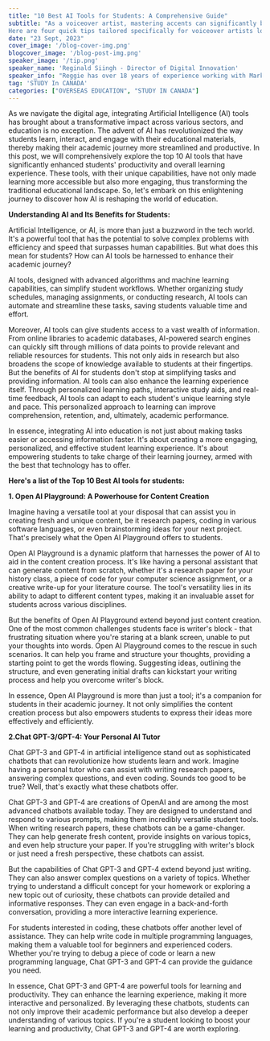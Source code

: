 ```yaml
---
title: "10 Best AI Tools for Students: A Comprehensive Guide"
subtitle: "As a voiceover artist, mastering accents can significantly broaden your range and open up more opportunities for diverse roles. 
Here are four quick tips tailored specifically for voiceover artists looking to learn accents:"
date: "23 Sept, 2023"
cover_image: '/blog-cover-img.png'
blogcover_image: '/blog-post-img.png'
speaker_image: '/tip.png'
speaker_name: 'Reginald Siingh - Director of Digital Innovation'
speaker_info: "Reggie has over 18 years of experience working with Marketing Technology. Since 2018, he has been championing ongoing marketing innovation and rapid exploration of next-generation content delivery platforms at AECC. Reggie has been a key driver in establishing AECC Global's Digital Innovation Hub in Chennai, India - which delivers marketing and technology capabilities to AECC and many of its partner institutions. In his current role, he collaborates with prominent stakeholders and institutions across the world to strengthen AECC's foothold making it one of the fastest-growing, reliable brands in the international education industry."
tag: 'STUDY In CANADA'
categories: ["OVERSEAS EDUCATION", "STUDY IN CANADA"]
---
```

As we navigate the digital age, integrating Artificial Intelligence (AI) tools has brought about a transformative impact across various sectors, and education is no exception. The advent of AI has revolutionized the way students learn, interact, and engage with their educational materials, thereby making their academic journey more streamlined and productive. In this post, we will comprehensively explore the top 10 AI tools that have significantly enhanced students' productivity and overall learning experience. These tools, with their unique capabilities, have not only made learning more accessible but also more engaging, thus transforming the traditional educational landscape. So, let's embark on this enlightening journey to discover how AI is reshaping the world of education.

**Understanding AI and Its Benefits for Students:**


Artificial Intelligence, or AI, is more than just a buzzword in the tech world. It's a powerful tool that has the potential to solve complex problems with efficiency and speed that surpasses human capabilities. But what does this mean for students? How can AI tools be harnessed to enhance their academic journey?


AI tools, designed with advanced algorithms and machine learning capabilities, can simplify student workflows. Whether organizing study schedules, managing assignments, or conducting research, AI tools can automate and streamline these tasks, saving students valuable time and effort.


Moreover, AI tools can give students access to a vast wealth of information. From online libraries to academic databases, AI-powered search engines can quickly sift through millions of data points to provide relevant and reliable resources for students. This not only aids in research but also broadens the scope of knowledge available to students at their fingertips.
But the benefits of AI for students don't stop at simplifying tasks and providing information. AI tools can also enhance the learning experience itself. Through personalized learning paths, interactive study aids, and real-time feedback, AI tools can adapt to each student's unique learning style and pace. This personalized approach to learning can improve comprehension, retention, and, ultimately, academic performance.


In essence, integrating AI into education is not just about making tasks easier or accessing information faster. It's about creating a more engaging, personalized, and effective student learning experience. It's about empowering students to take charge of their learning journey, armed with the best that technology has to offer.

**Here's a list of the Top 10 Best AI tools for students:**


**1. Open AI Playground: A Powerhouse for Content Creation**

Imagine having a versatile tool at your disposal that can assist you in creating fresh and unique content, be it research papers, coding in various software languages, or even brainstorming ideas for your next project. That's precisely what the Open AI Playground offers to students.


Open AI Playground is a dynamic platform that harnesses the power of AI to aid in the content creation process. It's like having a personal assistant that can generate content from scratch, whether it's a research paper for your history class, a piece of code for your computer science assignment, or a creative write-up for your literature course. The tool's versatility lies in its ability to adapt to different content types, making it an invaluable asset for students across various disciplines.


But the benefits of Open AI Playground extend beyond just content creation. One of the most common challenges students face is writer's block - that frustrating situation where you're staring at a blank screen, unable to put your thoughts into words. Open AI Playground comes to the rescue in such scenarios. It can help you frame and structure your thoughts, providing a starting point to get the words flowing. Suggesting ideas, outlining the structure, and even generating initial drafts can kickstart your writing process and help you overcome writer's block.


In essence, Open AI Playground is more than just a tool; it's a companion for students in their academic journey. It not only simplifies the content creation process but also empowers students to express their ideas more effectively and efficiently.

**2.Chat GPT-3/GPT-4: Your Personal AI Tutor**

Chat GPT-3 and GPT-4 in artificial intelligence stand out as sophisticated chatbots that can revolutionize how students learn and work. Imagine having a personal tutor who can assist with writing research papers, answering complex questions, and even coding. Sounds too good to be true? Well, that's exactly what these chatbots offer.


Chat GPT-3 and GPT-4 are creations of OpenAI and are among the most advanced chatbots available today. They are designed to understand and respond to various prompts, making them incredibly versatile student tools.
When writing research papers, these chatbots can be a game-changer. They can help generate fresh content, provide insights on various topics, and even help structure your paper. If you're struggling with writer's block or just need a fresh perspective, these chatbots can assist.


But the capabilities of Chat GPT-3 and GPT-4 extend beyond just writing. They can also answer complex questions on a variety of topics. Whether trying to understand a difficult concept for your homework or exploring a new topic out of curiosity, these chatbots can provide detailed and informative responses. They can even engage in a back-and-forth conversation, providing a more interactive learning experience.


For students interested in coding, these chatbots offer another level of assistance. They can help write code in multiple programming languages, making them a valuable tool for beginners and experienced coders. Whether you're trying to debug a piece of code or learn a new programming language, Chat GPT-3 and GPT-4 can provide the guidance you need.



In essence, Chat GPT-3 and GPT-4 are powerful tools for learning and productivity. They can enhance the learning experience, making it more interactive and personalized. By leveraging these chatbots, students can not only improve their academic performance but also develop a deeper understanding of various topics. If you're a student looking to boost your learning and productivity, Chat GPT-3 and GPT-4 are worth exploring.